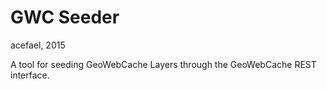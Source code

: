# GWC Seeder

acefael, 2015

A tool for seeding GeoWebCache Layers through the GeoWebCache REST interface.
